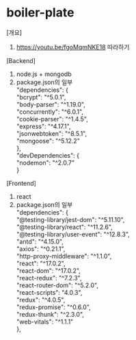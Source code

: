 # boiler-plate

[개요]
1) https://youtu.be/fgoMqmNKE18 따라하기



[Backend]
1) node.js + mongodb
2) package.json의 일부<br>
   "dependencies": {<br>
      "bcrypt": "^5.0.1",<br>
      "body-parser": "^1.19.0",<br>
    "concurrently": "^6.0.1",<br>
    "cookie-parser": "^1.4.5",<br>
    "express": "^4.17.1",<br>
    "jsonwebtoken": "^8.5.1",<br>
    "mongoose": "^5.12.2"<br>
  },<br>
  "devDependencies": {<br>
    "nodemon": "^2.0.7"<br>
  }<br>
  
[Frontend]
1) react
2) package.json의 일부<br>
   "dependencies": {<br>
    "@testing-library/jest-dom": "^5.11.10",<br>
    "@testing-library/react": "^11.2.6",<br>
    "@testing-library/user-event": "^12.8.3",<br>
    "antd": "^4.15.0",<br>
    "axios": "^0.21.1",<br>
    "http-proxy-middleware": "^1.1.0",<br>
    "react": "^17.0.2",<br>
    "react-dom": "^17.0.2",<br>
    "react-redux": "^7.2.3",<br>
    "react-router-dom": "^5.2.0",<br>
    "react-scripts": "4.0.3",<br>
    "redux": "^4.0.5",<br>
    "redux-promise": "^0.6.0",<br>
    "redux-thunk": "^2.3.0",<br>
    "web-vitals": "^1.1.1"<br>
  },<br>
  


